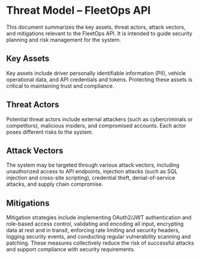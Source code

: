 # Threat Model – FleetOps API

This document summarizes the key assets, threat actors, attack vectors, and mitigations relevant to the FleetOps API. It is intended to guide security planning and risk management for the system.

## Key Assets
Key assets include driver personally identifiable information (PII), vehicle operational data, and API credentials and tokens. Protecting these assets is critical to maintaining trust and compliance.

## Threat Actors
Potential threat actors include external attackers (such as cybercriminals or competitors), malicious insiders, and compromised accounts. Each actor poses different risks to the system.

## Attack Vectors
The system may be targeted through various attack vectors, including unauthorized access to API endpoints, injection attacks (such as SQL injection and cross-site scripting), credential theft, denial-of-service attacks, and supply chain compromise.

## Mitigations
Mitigation strategies include implementing OAuth2/JWT authentication and role-based access control, validating and encoding all input, encrypting data at rest and in transit, enforcing rate limiting and security headers, logging security events, and conducting regular vulnerability scanning and patching. These measures collectively reduce the risk of successful attacks and support compliance with security requirements.
